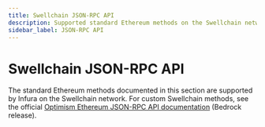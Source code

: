 ```yaml
---
title: Swellchain JSON-RPC API
description: Supported standard Ethereum methods on the Swellchain network.
sidebar_label: JSON-RPC API
---
```


# Swellchain JSON-RPC API

The standard Ethereum methods documented in this section are supported by Infura on the Swellchain network. For custom Swellchain methods, see the official [Optimism Ethereum JSON-RPC API documentation](https://docs.optimism.io/builders/node-operators/json-rpc) (Bedrock release).
